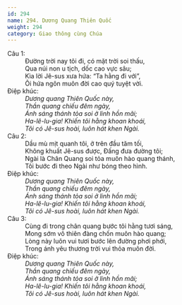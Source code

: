 ```yaml
---
id: 294
name: 294. Dương Quang Thiên Quốc
weight: 294
category: Giao thông cùng Chúa
---
```

<dl><dt>Câu 1:</dt><dd data-verse="1">Đường trời nay tôi đi, có mặt trời soi thấu, <br/>Qua núi non u tịch, dốc cao vực sâu; <br/>Kìa lời Jê-sus xưa hứa: “Ta hằng đi với”, <br/>Ôi hứa ngôn muôn đời cao quý tuyệt vời. </dd><dt>Điệp khúc:</dt><dd data-chorus="1"><em>Dương quang Thiên Quốc này, <br/>Thần quang chiếu đêm ngày, <br/>Ánh sáng thánh tỏa soi ở linh hồn mãi; <br/>Ha-lê-lu-gia! Khiến tôi hằng khoan khoái, <br/>Tôi có Jê-sus hoài, luôn hát khen Ngài. </em></dd><dt>Câu 2:</dt><dd data-verse="2">Dầu mù mịt quanh tôi, ở trên đầu tăm tối, <br/>Không khuất Jê-sus được, Đấng đưa đường tôi; <br/>Ngài là Chân Quang soi tỏa muôn hào quang thánh, <br/>Tôi bước đi theo Ngài như bóng theo hình. </dd><dt>Điệp khúc:</dt><dd data-chorus="1"><em>Dương quang Thiên Quốc này, <br/>Thần quang chiếu đêm ngày, <br/>Ánh sáng thánh tỏa soi ở linh hồn mãi; <br/>Ha-lê-lu-gia! Khiến tôi hằng khoan khoái, <br/>Tôi có Jê-sus hoài, luôn hát khen Ngài. </em></dd><dt>Câu 3:</dt><dd data-verse="3">Cùng đi trong chân quang bước tôi hằng tươi sáng, <br/>Mong sớm vô thiên đàng chốn muôn hào quang; <br/>Lòng này luôn vui tươi bước lên đường phơi phới, <br/>Trong ánh yêu thương trời vui thỏa muôn đời. </dd><dt>Điệp khúc:</dt><dd data-chorus="1"><em>Dương quang Thiên Quốc này, <br/>Thần quang chiếu đêm ngày, <br/>Ánh sáng thánh tỏa soi ở linh hồn mãi; <br/>Ha-lê-lu-gia! Khiến tôi hằng khoan khoái, <br/>Tôi có Jê-sus hoài, luôn hát khen Ngài. </em></dd></dl>
